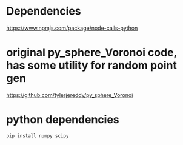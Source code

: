 # Dependencies
https://www.npmjs.com/package/node-calls-python

# original py_sphere_Voronoi code, has some utility for random point gen
https://github.com/tylerjereddy/py_sphere_Voronoi

# python dependencies
`pip install numpy scipy`